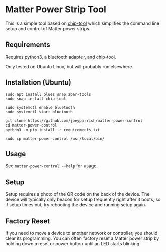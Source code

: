# Matter Power Strip Tool

This is a simple tool based on [chip-tool][] which simplifies the command line
setup and control of Matter power strips.

[chip-tool]: https://project-chip.github.io/connectedhomeip-doc/development_controllers/chip-tool/chip_tool_guide.html


## Requirements

Requires python3, a bluetooth adapter, and chip-tool.

Only tested on Ubuntu Linux, but will probably run elsewhere.


## Installation (Ubuntu)

```
sudo apt install bluez snap zbar-tools
sudo snap install chip-tool

sudo systemctl enable bluetooth
sudo systemctl start bluetooth

git clone https://github.com/joeyparrish/matter-power-control
cd matter-power-control
python3 -m pip install -r requirements.txt

sudo cp matter-power-control /usr/local/bin/
```


## Usage

See `matter-power-control --help` for usage.


## Setup

Setup requires a photo of the QR code on the back of the device.  The device
will typically only beacon for setup frequently right after it boots, so if
setup times out, try rebooting the device and running setup again.


## Factory Reset

If you need to move a device to another network or controller, you should clear
its programming.  You can often factory reset a Matter power strip by holding
down a reset or power button until an LED starts blinking.
